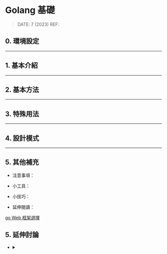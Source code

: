 ##### <!-- 收起 -->

<style> 
.imgBox{
  display: flex; 
  flex-direction: column; 
  margin: 5%; 
  justify-content: center;
  border: 2px solid black;
}
</style>

<!------------  style  ------------>

<!----------- ref start ----------->

[go Web 框架選擇]: https://learnku.com/articles/46853?order_by=vote_count&

<!------------ ref end ------------>

# Golang 基礎

> DATE: 7 (2023)
> REF:

## 0. 環境設定

---

## 1. 基本介紹

---

## 2. 基本方法

---

## 3. 特殊用法

---

## 4. 設計模式

---

## 5. 其他補充

- 注意事項：

- 小工具：

- 小技巧：

- 延伸閱讀：

[go Web 框架選擇]

## 5. 延伸討論

- <details close>
  <summary></summary>

  </details>
